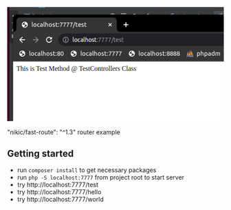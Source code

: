<img src="preview.png">

"nikic/fast-route": "^1.3" router example

## Getting started

- run `composer install` to get necessary packages
- run `php -S localhost:7777` from project root to start server
- try http://localhost:7777/test
- try http://localhost:7777/hello
- try http://localhost:7777/world
